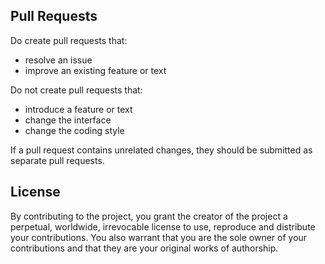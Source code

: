 Pull Requests
-------------

Do create pull requests that:

* resolve an issue
* improve an existing feature or text

Do not create pull requests that:

* introduce a feature or text
* change the interface
* change the coding style

If a pull request contains unrelated changes, they should be submitted as separate pull requests.

License
-------

By contributing to the project, you grant the creator of the project a perpetual, worldwide, irrevocable license to use, reproduce and distribute your contributions. You also warrant that you are the sole owner of your contributions and that they are your original works of authorship.
